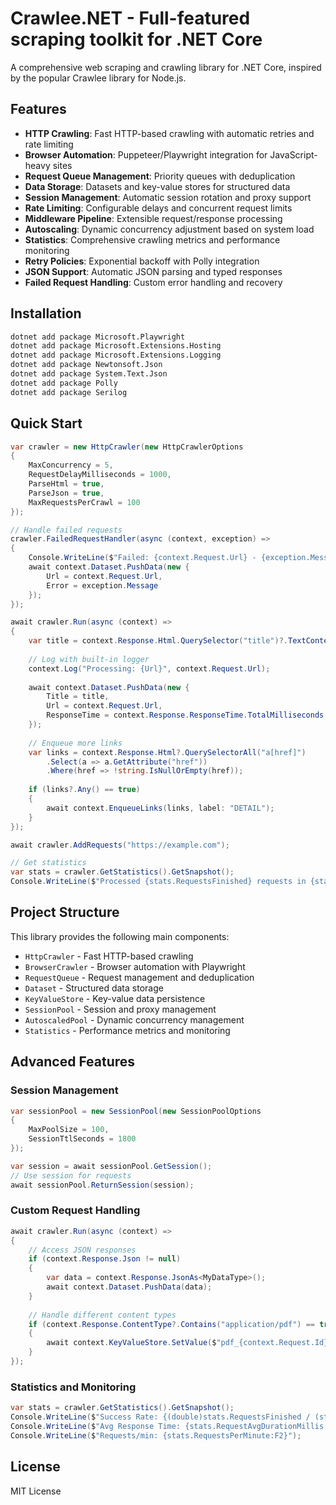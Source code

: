 # Crawlee.NET - Full-featured scraping toolkit for .NET Core

A comprehensive web scraping and crawling library for .NET Core, inspired by the popular Crawlee library for Node.js.

## Features

- **HTTP Crawling**: Fast HTTP-based crawling with automatic retries and rate limiting
- **Browser Automation**: Puppeteer/Playwright integration for JavaScript-heavy sites
- **Request Queue Management**: Priority queues with deduplication
- **Data Storage**: Datasets and key-value stores for structured data
- **Session Management**: Automatic session rotation and proxy support
- **Rate Limiting**: Configurable delays and concurrent request limits
- **Middleware Pipeline**: Extensible request/response processing
- **Autoscaling**: Dynamic concurrency adjustment based on system load
- **Statistics**: Comprehensive crawling metrics and performance monitoring
- **Retry Policies**: Exponential backoff with Polly integration
- **JSON Support**: Automatic JSON parsing and typed responses
- **Failed Request Handling**: Custom error handling and recovery

## Installation

```bash
dotnet add package Microsoft.Playwright
dotnet add package Microsoft.Extensions.Hosting
dotnet add package Microsoft.Extensions.Logging
dotnet add package Newtonsoft.Json
dotnet add package System.Text.Json
dotnet add package Polly
dotnet add package Serilog
```

## Quick Start

```csharp
var crawler = new HttpCrawler(new HttpCrawlerOptions
{
    MaxConcurrency = 5,
    RequestDelayMilliseconds = 1000,
    ParseHtml = true,
    ParseJson = true,
    MaxRequestsPerCrawl = 100
});

// Handle failed requests
crawler.FailedRequestHandler(async (context, exception) =>
{
    Console.WriteLine($"Failed: {context.Request.Url} - {exception.Message}");
    await context.Dataset.PushData(new { 
        Url = context.Request.Url, 
        Error = exception.Message 
    });
});

await crawler.Run(async (context) =>
{
    var title = context.Response.Html.QuerySelector("title")?.TextContent;
    
    // Log with built-in logger
    context.Log("Processing: {Url}", context.Request.Url);
    
    await context.Dataset.PushData(new { 
        Title = title, 
        Url = context.Request.Url,
        ResponseTime = context.Response.ResponseTime.TotalMilliseconds
    });
    
    // Enqueue more links
    var links = context.Response.Html?.QuerySelectorAll("a[href]")
        .Select(a => a.GetAttribute("href"))
        .Where(href => !string.IsNullOrEmpty(href));
        
    if (links?.Any() == true)
    {
        await context.EnqueueLinks(links, label: "DETAIL");
    }
});

await crawler.AddRequests("https://example.com");

// Get statistics
var stats = crawler.GetStatistics().GetSnapshot();
Console.WriteLine($"Processed {stats.RequestsFinished} requests in {stats.CrawlerRuntimeMillis}");
```

## Project Structure

This library provides the following main components:

- `HttpCrawler` - Fast HTTP-based crawling
- `BrowserCrawler` - Browser automation with Playwright
- `RequestQueue` - Request management and deduplication  
- `Dataset` - Structured data storage
- `KeyValueStore` - Key-value data persistence
- `SessionPool` - Session and proxy management
- `AutoscaledPool` - Dynamic concurrency management
- `Statistics` - Performance metrics and monitoring

## Advanced Features

### Session Management

```csharp
var sessionPool = new SessionPool(new SessionPoolOptions
{
    MaxPoolSize = 100,
    SessionTtlSeconds = 1800
});

var session = await sessionPool.GetSession();
// Use session for requests
await sessionPool.ReturnSession(session);
```

### Custom Request Handling

```csharp
await crawler.Run(async (context) =>
{
    // Access JSON responses
    if (context.Response.Json != null)
    {
        var data = context.Response.JsonAs<MyDataType>();
        await context.Dataset.PushData(data);
    }
    
    // Handle different content types
    if (context.Response.ContentType?.Contains("application/pdf") == true)
    {
        await context.KeyValueStore.SetValue($"pdf_{context.Request.Id}", context.Response.Buffer);
    }
});
```

### Statistics and Monitoring

```csharp
var stats = crawler.GetStatistics().GetSnapshot();
Console.WriteLine($"Success Rate: {(double)stats.RequestsFinished / (stats.RequestsFinished + stats.RequestsFailed) * 100:F2}%");
Console.WriteLine($"Avg Response Time: {stats.RequestAvgDurationMillis:F2}ms");
Console.WriteLine($"Requests/min: {stats.RequestsPerMinute:F2}");
```
## License

MIT License